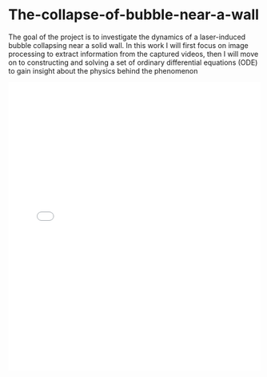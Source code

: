 # The-collapse-of-bubble-near-a-wall
The goal of the project is to investigate the dynamics of a laser-induced bubble collapsing near a solid wall. In this work I will first focus on image processing to extract information from the captured videos, then I will move on to constructing and solving a set of ordinary differential equations (ODE) to gain insight about the physics behind the phenomenon

<div style='position:relative;padding-bottom:114.286%;'><iframe src="//gifs.com/embed/bubble-collapses-Yvm56Y" frameborder="0" scrolling="no" width="112" height="128" style="backface-visibility: hidden; transform: scale(1); position: absolute; height: 100%; width: 100%;"></iframe></div>
